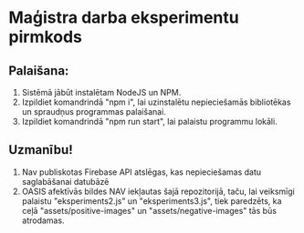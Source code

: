 # Maģistra darba eksperimentu pirmkods

## Palaišana:

1. Sistēmā jābūt instalētam NodeJS un NPM.
2. Izpildiet komandrindā "npm i", lai uzinstalētu nepieciešamās bibliotēkas un spraudņus programmas palaišanai.
3. Izpildiet komandrindā "npm run start", lai palaistu programmu lokāli.

## Uzmanību!

1. Nav publiskotas Firebase API atslēgas, kas nepieciešamas datu saglabāšanai datubāzē
2. OASIS afektīvās bildes NAV iekļautas šajā repozitorijā, taču, lai veiksmīgi palaistu "eksperiments2.js" un "eksperiments3.js", tiek paredzēts, ka ceļā "assets/positive-images" un "assets/negative-images" tās būs atrodamas.
